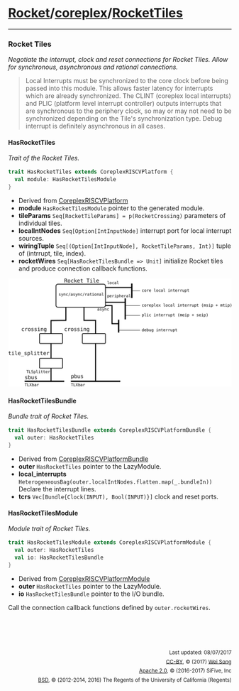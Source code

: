 [Rocket](../Readme.md)/[coreplex](../coreplex.md)/[RocketTiles](https://github.com/freechipsproject/rocket-chip/blob/master/src/main/scala/coreplex/RocketTiles.scala)
========================


**********************

### Rocket Tiles
*Negotiate the interrupt, clock and reset connections for Rocket Tiles.*
*Allow for synchronous, asynchronous and rational connections.*

> Local Interrupts must be synchronized to the core clock
> before being passed into this module.
> This allows faster latency for interrupts which are already synchronized.
> The CLINT (coreplex local interrupts) and PLIC (platform level interrupt controller)
> outputs interrupts that are synchronous to the periphery clock,
> so may or may not need to be synchronized depending on the Tile's
> synchronization type.
> Debug interrupt is definitely asynchronous in all cases.


#### HasRocketTiles
*Trait of the Rocket Tiles.*

~~~scala
trait HasRocketTiles extends CoreplexRISCVPlatform {
  val module: HasRocketTilesModule
}
~~~

+ Derived from [CoreplexRISCVPlatform](RISCVPlatform.md#coreplexriscvplatform)
+ **module** `HasRocketTilesModule` pointer to the generated module.
+ **tileParams** `Seq[RocketTileParams] = p(RocketCrossing)` parameters of individual tiles.
+ **localIntNodes** `Seq[Option[IntInputNode]` interrupt port for local interrupt sources.
+ **wiringTuple** `Seq[(Option[IntInputNode], RocketTileParams, Int)]` tuple of (intrrupt, tile, index).
+ **rocketWires** `Seq[HasRocketTilesBundle => Unit]` initialize Rocket tiles and produce connection callback functions.

<img src="../figure/coreplex/rocket_tile.png" width="650">

#### HasRocketTilesBundle
*Bundle trait of Rocket Tiles.*

~~~scala
trait HasRocketTilesBundle extends CoreplexRISCVPlatformBundle {
  val outer: HasRocketTiles
}
~~~

+ Derived from [CoreplexRISCVPlatformBundle](CoreplexNetwork.md#coreplexriscvplatformbundle)
+ **outer** `HasRocketTiles` pointer to the LazyModule.
+ **local\_interrupts** `HeterogeneousBag(outer.localIntNodes.flatten.map(_.bundleIn))` Declare the interrupt lines.
+ **tcrs** `Vec[Bundle{Clock(INPUT), Bool(INPUT)}]` clock and reset ports.

#### HasRocketTilesModule
*Module trait of Rocket Tiles.*

~~~scala
trait HasRocketTilesModule extends CoreplexRISCVPlatformModule {
  val outer: HasRocketTiles
  val io: HasRocketTilesBundle
}
~~~

+ Derived from [CoreplexRISCVPlatformModule](CoreplexNetwork.md#coreplexriscvplatformmodule)
+ **outer** `HasRocketTiles` pointer to the LazyModule.
+ **io** `HasRocketTilesBundle` pointer to the I/O bundle.

Call the connection callback functions defined by `outer.rocketWires`.


<br><br><br><p align="right">
<sub>
Last updated: 08/07/2017<br>
[CC-BY](https://creativecommons.org/licenses/by/3.0/), &copy; (2017) [Wei Song](mailto:wsong83@gmail.com)<br>
[Apache 2.0](https://github.com/freechipsproject/rocket-chip/blob/master/LICENSE.SiFive), &copy; (2016-2017) SiFive, Inc<br>
[BSD](https://github.com/freechipsproject/rocket-chip/blob/master/LICENSE.Berkeley), &copy; (2012-2014, 2016) The Regents of the University of California (Regents)
</sub>
</p>
